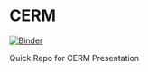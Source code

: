 # CERM

[![Binder](http://mybinder.org/badge.svg)](http://mybinder.org:/repo/slawler/cerm)

Quick Repo for CERM Presentation
